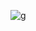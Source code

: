 


![g](https://github.com/nana1998Y/nana1998Y/assets/145150000/5165df26-24ba-4968-bb1a-4dab992dd403)
